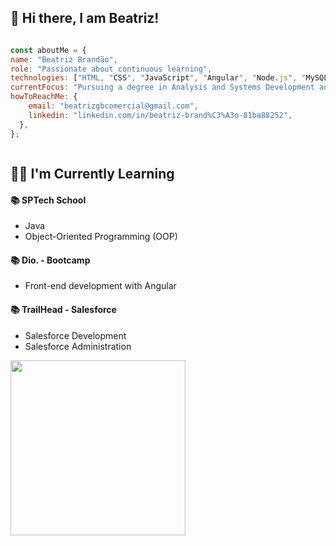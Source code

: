 ## 👋 Hi there, I am Beatriz!

<div style="display: grid; grid-template-columns: '1fr 1fr';">
  
  ```javascript
const aboutMe = {
  name: "Beatriz Brandão",
  role: "Passionate about continuous learning",
  technologies: ["HTML, "CSS", "JavaScript", "Angular", "Node.js", "MySQL", "Java"],
  currentFocus: "Pursuing a degree in Analysis and Systems Development and exploring areas of CRM and Product Management.",
  howToReachMe: {
      email: "beatrizgbcomercial@gmail.com",
      linkedin: "linkedin.com/in/beatriz-brand%C3%A3o-81ba88252",
    },
};
```
</div>
  
## 👩‍💻 I'm Currently Learning

<div >
 <h4>📚 SPTech School</h4>
  <ul>
    <li>Java</li>
    <li>Object-Oriented Programming (OOP)</li>
  </ul>
  <h4>📚 Dio. - Bootcamp</h4>
  <ul>
    <li>Front-end development with Angular</li>
  </ul>
  <h4>📚 TrailHead - Salesforce</h4>
  <ul>
     <li>Salesforce Development</li>
     <li>Salesforce Administration</li>
  </ul>
   
</div>
<div>
    <img width="280" src="https://github-readme-stats.vercel.app/api/top-langs/?username=BeatrizGBrandao&layout=compact&theme=dracula">
</div>



